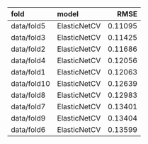 | fold        | model        |    RMSE |
|:------------|:-------------|--------:|
| data/fold5  | ElasticNetCV | 0.11095 |
| data/fold3  | ElasticNetCV | 0.11425 |
| data/fold2  | ElasticNetCV | 0.11686 |
| data/fold4  | ElasticNetCV | 0.12056 |
| data/fold1  | ElasticNetCV | 0.12063 |
| data/fold10 | ElasticNetCV | 0.12639 |
| data/fold8  | ElasticNetCV | 0.12983 |
| data/fold7  | ElasticNetCV | 0.13401 |
| data/fold9  | ElasticNetCV | 0.13404 |
| data/fold6  | ElasticNetCV | 0.13599 |